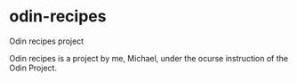 # odin-recipes
Odin recipes project

Odin recipes is a project by me, Michael, under the ocurse instruction of the Odin Project.